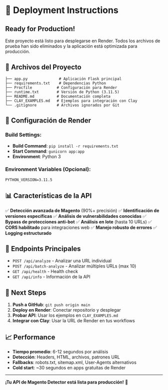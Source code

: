 # 🚀 Deployment Instructions

## Ready for Production!

Este proyecto está listo para desplegarse en Render. Todos los archivos de prueba han sido eliminados y la aplicación está optimizada para producción.

## 📁 Archivos del Proyecto

```
├── app.py              # Aplicación Flask principal
├── requirements.txt    # Dependencias Python
├── Procfile           # Configuración para Render
├── runtime.txt        # Versión de Python (3.11.5)
├── README.md          # Documentación completa
├── CLAY_EXAMPLES.md   # Ejemplos para integración con Clay
└── .gitignore         # Archivos ignorados por Git
```

## 🔧 Configuración de Render

### Build Settings:
- **Build Command**: `pip install -r requirements.txt`
- **Start Command**: `gunicorn app:app`
- **Environment**: Python 3

### Environment Variables (Opcional):
```
PYTHON_VERSION=3.11.5
```

## 📊 Características de la API

✅ **Detección avanzada de Magento** (90%+ precisión)
✅ **Identificación de versiones específicas**
✅ **Análisis de vulnerabilidades conocidas**
✅ **Bypass de protecciones anti-bot**
✅ **Análisis en lote** (hasta 10 URLs)
✅ **CORS habilitado** para integraciones web
✅ **Manejo robusto de errores**
✅ **Logging estructurado**

## 🎯 Endpoints Principales

- `POST /api/analyze` - Analizar una URL individual
- `POST /api/batch-analyze` - Analizar múltiples URLs (max 10)
- `GET /api/health` - Health check
- `GET /api/info` - Información de la API

## 🔗 Next Steps

1. **Push a GitHub**: `git push origin main`
2. **Deploy en Render**: Conectar repositorio y desplegar
3. **Probar API**: Usar los ejemplos en `CLAY_EXAMPLES.md`
4. **Integrar con Clay**: Usar la URL de Render en tus workflows

## 📈 Performance

- **Tiempo promedio**: 6-12 segundos por análisis
- **Detección**: Headers, HTML, archivos, patrones URL
- **Fallbacks**: robots.txt, sitemap.xml, User-Agents alternativos
- **Cold start**: ~30 segundos en apps gratuitas de Render

---

**¡Tu API de Magento Detector está lista para producción!** 🎉